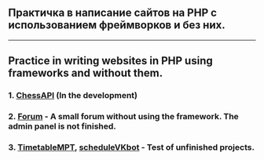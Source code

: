 Практичка в написание сайтов на PHP с использованием фреймворков и без них.
-----------------------------------
***  
Practice in writing websites in PHP using frameworks and without them.
-----------------------------------
### 1. [ChessAPI](https://github.com/StounhandJ/Working-in-PHP/tree/master/ChessAPI) (In the development)
### 2. [Forum](https://github.com/StounhandJ/Working-in-PHP/tree/master/Forum) - A small forum without using the framework. The admin panel is not finished.
### 3. [TimetableMPT](https://github.com/StounhandJ/Working-in-PHP/tree/master/TimetableMPT), [scheduleVKbot](https://github.com/StounhandJ/Working-in-PHP/tree/master/scheduleVKbot) - Test of unfinished projects.
